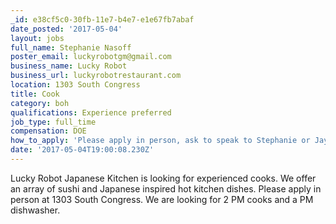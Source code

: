 ```yaml
---
_id: e38cf5c0-30fb-11e7-b4e7-e1e67fb7abaf
date_posted: '2017-05-04'
layout: jobs
full_name: Stephanie Nasoff
poster_email: luckyrobotgm@gmail.com
business_name: Lucky Robot
business_url: luckyrobotrestaurant.com
location: 1303 South Congress
title: Cook
category: boh
qualifications: Experience preferred
job_type: full_time
compensation: DOE
how_to_apply: 'Please apply in person, ask to speak to Stephanie or Jay if available'
date: '2017-05-04T19:00:08.230Z'
---
```

Lucky Robot Japanese Kitchen is looking for experienced cooks. We offer an array of sushi and Japanese inspired hot kitchen dishes. Please apply in person at 1303 South Congress. We are looking for 2 PM cooks and a PM dishwasher.
